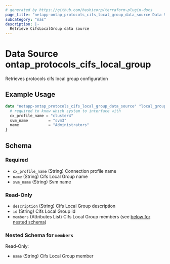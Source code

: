 ```yaml
---
# generated by https://github.com/hashicorp/terraform-plugin-docs
page_title: "netapp-ontap_protocols_cifs_local_group_data_source Data Source - terraform-provider-netapp-ontap"
subcategory: "nas"
description: |-
  Retrieve CifsLocalGroup data source
---
```


# Data Source ontap_protocols_cifs_local_group

Retrieves protocols cifs local group configuration

## Example Usage
```terraform
data "netapp-ontap_protocols_cifs_local_group_data_source" "local_group" {
  # required to know which system to interface with
  cx_profile_name = "cluster4"
  svm_name         = "svm3"
  name             = "Administrators"
}
```


<!-- schema generated by tfplugindocs -->
## Schema

### Required

- `cx_profile_name` (String) Connection profile name
- `name` (String) Cifs Local Group name
- `svm_name` (String) Svm name

### Read-Only

- `description` (String) Cifs Local Group description
- `id` (String) Cifs Local Group id
- `members` (Attributes List) Cifs Local Group members (see [below for nested schema](#nestedatt--members))

<a id="nestedatt--members"></a>
### Nested Schema for `members`

Read-Only:

- `name` (String) Cifs Local Group member


